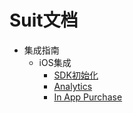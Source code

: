 # Suit文档

* 集成指南
  * iOS集成
     * [SDK初始化](./markdowns/ios_sdkinit_document.md)
     * [Analytics](./markdowns/ios_sdkinit_document.md)
     * [In App Purchase](./markdowns/ios_payment_document.md)
